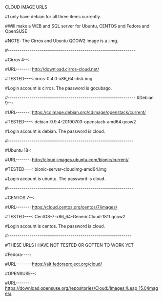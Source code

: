 CLOUD IMAGE URLS

#I only have debian for all three items currently.

#Will make a WEB and SQL server for Ubuntu, CENTOS and Fedora and OpenSUSE

#NOTE: The Cirros and Ubuntu QCOW2 image is a .img. 

#-----------------------------------------------------------------

#Cirros 4--:

#URL-------: http://download.cirros-cloud.net/

#TESTED----:cirros-0.4.0-x86_64-disk.img 

#Login account is cirros. The password is gocubsgo.

#-----------------------------------------------------------------
#Debian 9--:

#URL-------: https://cdimage.debian.org/cdimage/openstack/current/

#TESTED----: debian-9.9.4-20190703-openstack-amd64.qcow2

#Login account is debian. The password is cloud.

#----------------------------------------------------------------

#Ubuntu 18-:

#URL-------: http://cloud-images.ubuntu.com/bionic/current/

#TESTED----: bionic-server-cloudimg-amd64.img 

#Login account is ubuntu. The password is cloud.

#----------------------------------------------------------------

#CENTOS 7--:

#URL-------: https://cloud.centos.org/centos/7/images/

#TESTED----: CentOS-7-x86_64-GenericCloud-1811.qcow2

#Login account is centos. The password is cloud.

#---------------------------------------------------------------

#THESE URLS I HAVE NOT TESTED OR GOTTEN TO WORK YET

#Fedora----:

#URL-------: https://alt.fedoraproject.org/cloud/

#OPENSUSE--: 

#URL-------: https://download.opensuse.org/repositories/Cloud:/Images:/Leap_15.0/images/



